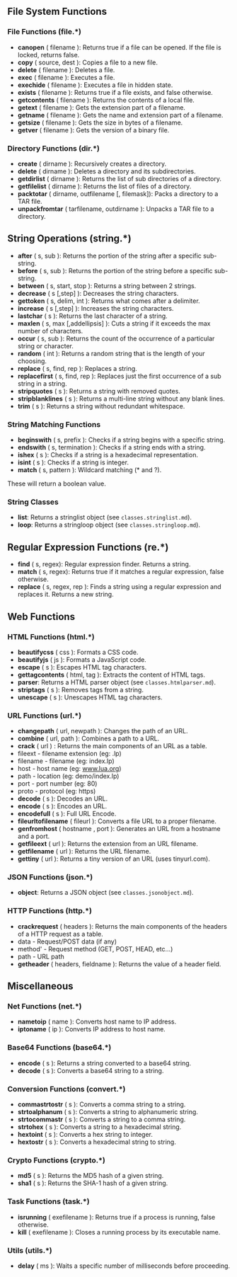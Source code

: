 ## File System Functions

### File Functions (file.*)

* **canopen** ( filename ): Returns true if a file can be opened. If the file is locked, returns false.
* **copy** ( source, dest ): Copies a file to a new file.
* **delete** ( filename ): Deletes a file.
* **exec** ( filename ): Executes a file.
* **exechide** ( filename ): Executes a file in hidden state.
* **exists** ( filename ): Returns true if a file exists, and false otherwise.
* **getcontents** ( filename ): Returns the contents of a local file.
* **getext** ( filename ): Gets the extension part of a filename.
* **getname** ( filename ): Gets the name and extension part of a filename.
* **getsize** ( filename ): Gets the size in bytes of a filename.
* **getver** ( filename ): Gets the version of a binary file.

### Directory Functions (dir.*)

* **create** ( dirname ): Recursively creates a directory.
* **delete** ( dirname ): Deletes a directory and its subdirectories.
* **getdirlist** ( dirname ): Returns the list of sub directories of a directory.
* **getfilelist** ( dirname ): Returns the list of files of a directory.
* **packtotar** ( dirname, outfilename [, filemask]): Packs a directory to a TAR file.
* **unpackfromtar** ( tarfilename, outdirname ): Unpacks a TAR file to a directory.

## String Operations (string.*)

* **after** ( s, sub ): Returns the portion of the string after a specific sub-string.
* **before** ( s, sub ): Returns the portion of the string before a specific sub-string.
* **between** ( s, start, stop ): Returns a string between 2 strings.
* **decrease** ( s [,step] ): Decreases the string characters.
* **gettoken** ( s, delim, int ): Returns what comes after a delimiter.
* **increase** ( s [,step] ): Increases the string characters.
* **lastchar** ( s ): Returns the last character of a string.
* **maxlen** ( s, max [,addellipsis] ): Cuts a string if it exceeds the max number of characters.
* **occur** ( s, sub ): Returns the count of the occurrence of a particular string or character.
* **random** ( int ): Returns a random string that is the length of your choosing.
* **replace** ( s, find, rep ): Replaces a string.
* **replacefirst** ( s, find, rep ): Replaces just the first occurrence of a sub string in a string.
* **stripquotes** ( s ): Returns a string with removed quotes.
* **stripblanklines** ( s ): Returns a multi-line string without any blank lines.
* **trim** ( s ): Returns a string without redundant whitespace.

### String Matching Functions

* **beginswith** ( s, prefix ): Checks if a string begins with a specific string.
* **endswith** ( s, termination ): Checks if a string ends with a string.
* **ishex** ( s ): Checks if a string is a hexadecimal representation.
* **isint** ( s ): Checks if a string is integer.
* **match** ( s, pattern ): Wildcard matching (* and ?).

These will return a boolean value.

### String Classes

* **list**: Returns a stringlist object (see `classes.stringlist.md`).
* **loop**: Returns a stringloop object (see `classes.stringloop.md`).

## Regular Expression Functions (re.*)

* **find** ( s, regex): Regular expression finder. Returns a string.
* **match** ( s, regex): Returns true if it matches a regular expression, false otherwise.
* **replace** ( s, regex, rep ): Finds a string using a regular expression and replaces it. Returns a new string.

## Web Functions

### HTML Functions (html.*)

* **beautifycss** ( css ): Formats a CSS code.
* **beautifyjs** ( js ): Formats a JavaScript code.
* **escape** ( s ): Escapes HTML tag characters.
* **gettagcontents** ( html, tag ): Extracts the content of HTML tags.
* **parser**: Returns a HTML parser object (see `classes.htmlparser.md`).
* **striptags** ( s ): Removes tags from a string.
* **unescape** ( s ): Unescapes HTML tag characters.

### URL Functions (url.*)

* **changepath** ( url, newpath ): Changes the path of an URL.
* **combine** ( url, path ): Combines a path to a URL.
* **crack** ( url ) : Returns the main components of an URL as a table.
 * fileext - filename extension (eg: .lp)
 * filename - filename (eg: index.lp)
 * host - host name (eg: www.lua.org)
 * path - location (eg: demo/index.lp)
 * port - port number (eg: 80)
 * proto - protocol (eg: https)
* **decode** ( s ): Decodes an URL.
* **encode** ( s ): Encodes an URL.
* **encodefull** ( s ): Full URL Encode.
* **fileurltofilename** ( fileurl ): Converts a file URL to a proper filename.
* **genfromhost** ( hostname , port ): Generates an URL from a hostname and a port.
* **getfileext** ( url ): Returns the extension from an URL filename.
* **getfilename** ( url ): Returns the URL filename.
* **gettiny** ( url ): Returns a tiny version of an URL (uses tinyurl.com).

### JSON Functions (json.*)

* **object**: Returns a JSON object (see `classes.jsonobject.md`).

### HTTP Functions (http.*)

* **crackrequest** ( headers ): Returns the main components of the headers of a HTTP request as a table.
 * data - Request/POST data (if any)
 * method' - Request method (GET, POST, HEAD, etc...)
 * path - URL path
* **getheader** ( headers, fieldname ): Returns the value of a header field.

## Miscellaneous

### Net Functions (net.*)

* **nametoip** ( name ): Converts host name to IP address.
* **iptoname** ( ip ): Converts IP address to host name.

### Base64 Functions (base64.*)

* **encode** ( s ): Returns a string converted to a base64 string.
* **decode** ( s ): Converts a base64 string to a string.

### Conversion Functions (convert.*)

* **commastrtostr** ( s ): Converts a comma string to a string.
* **strtoalphanum** ( s ): Converts a string to alphanumeric string.
* **strtocommastr** ( s ): Converts a string to a comma string.
* **strtohex** ( s ): Converts a string to a hexadecimal string.
* **hextoint** ( s ): Converts a hex string to integer.
* **hextostr** ( s ): Converts a hexadecimal string to string.

### Crypto Functions (crypto.*)

* **md5** ( s ): Returns the MD5 hash of a given string.
* **sha1** ( s ): Returns the SHA-1 hash of a given string.

### Task Functions (task.*)

* **isrunning** ( exefilename ): Returns true if a process is running, false otherwise.
* **kill** ( exefilename ): Closes a running process by its executable name.

### Utils (utils.*)

* **delay** ( ms ): Waits a specific number of milliseconds before proceeding.